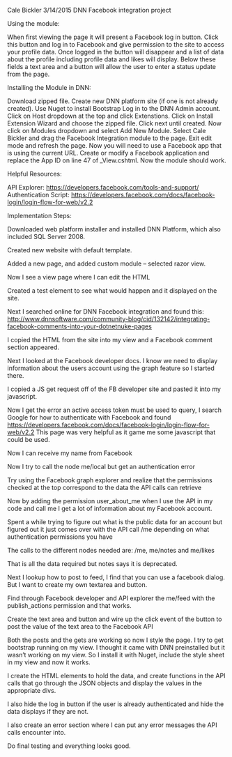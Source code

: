 Cale Bickler
3/14/2015
DNN Facebook integration project

Using the module:

When first viewing the page it will present a Facebook log in button. Click this button and log in to Facebook 
and give permission to the site to access your profile data. Once logged in the button will disappear and a list 
of data about the profile including profile data and likes will display. Below these fields a text area and a button 
will allow the user to enter a status update from the page.

Installing the Module in DNN:

Download zipped file.
Create new DNN platform site (if one is not already created).
Use Nuget to install Bootstrap
Log in to the DNN Admin account.
Click on Host dropdown at the top and click Extenstions.
Click on Install Extension Wizard and choose the zipped file.
Click next until created.
Now click on Modules dropdown and select Add New Module.
Select Cale Bickler and drag the Facebook Integration module to the page.
Exit edit mode and refresh the page.
Now you will need to use a Facebook app that is using the current URL.
Create or modify a Facebook application and replace the App ID on line 47 of _View.cshtml.
Now the module should work.

Helpful Resources:

API Explorer: https://developers.facebook.com/tools-and-support/
Authentication Script:  https://developers.facebook.com/docs/facebook-login/login-flow-for-web/v2.2

Implementation Steps:

Downloaded web platform installer and installed DNN Platform, which also included SQL Server 2008.

Created new website with default template.

Added a new page, and added custom module – selected razor view.

Now I see a view page where I can edit the HTML

Created a test element to see what would happen and it displayed on the site.

Next I searched online for DNN Facebook integration and found this: 
http://www.dnnsoftware.com/community-blog/cid/132142/integrating-facebook-comments-into-your-dotnetnuke-pages

I copied the HTML from the site into my view and a Facebook comment section appeared.

Next I looked at the Facebook developer docs. I know we need to display information about the users 
account using the graph feature so I started there.

I copied a JS get request off of the FB developer site and pasted it into my javascript.

Now I get the error an active access token must be used to query, I search Google for how to authenticate 
with Facebook and found https://developers.facebook.com/docs/facebook-login/login-flow-for-web/v2.2  This 
page was very helpful as it game me some javascript that could be used.

Now I can receive my name from Facebook

Now I try to call the node me/local but get an authentication error

Try using the Facebook graph explorer and realize that the permissions checked at the top correspond to the 
data the API calls can retrieve

Now by adding the permission user_about_me when I use the API in my code and call me I get a lot of 
information about my Facebook account.

Spent a while trying to figure out what is the public data for an account but figured out it just comes 
over with the API call /me depending on what authentication permissions you have

The calls to the different nodes needed are: /me,  me/notes and me/likes

That is all the data required but notes says it is deprecated.

Next I lookup how to post to feed, I find that you can use a facebook dialog. But I want to create my own 
textarea and button.

Find through Facebook developer and API explorer the me/feed with the publish_actions permission and that 
works.

Create the text area and button and wire up the click event of the button to post the value of the text 
area to the Facebook API

Both the posts and the gets are working so now I style the page. I try to get bootstrap running on my view. 
I thought it came with DNN preinstalled but it wasn’t working on my view. So I install it with Nuget, 
include the style sheet in my view and now it works.

I create the HTML elements to hold the data, and create functions in the API calls that go through the 
JSON objects and display the values in the appropriate divs.

I also hide the log in button if the user is already authenticated and hide the data displays if they are not.

I also create an error section where I can put any error messages the API calls encounter into.

Do final testing and everything looks good.
